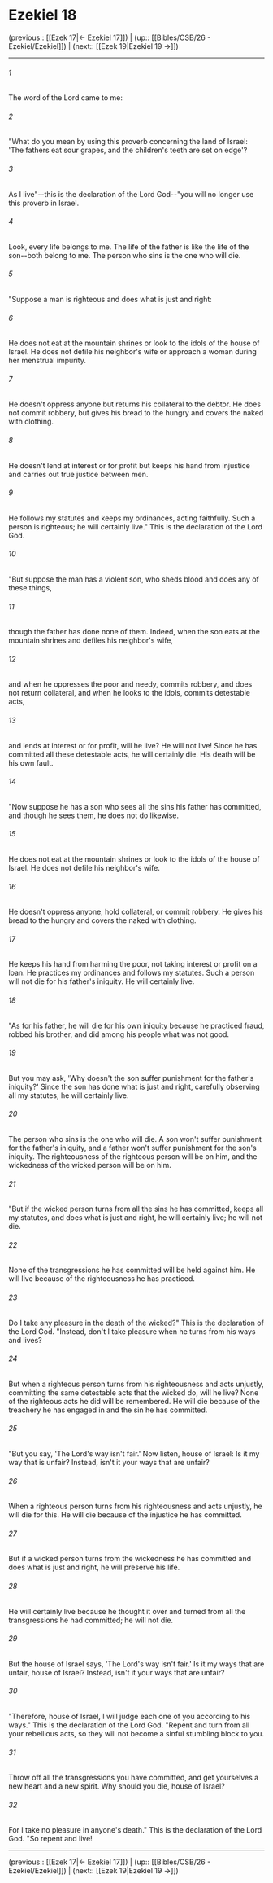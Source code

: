 # Ezekiel 18

(previous:: [[Ezek 17|← Ezekiel 17]]) | (up:: [[Bibles/CSB/26 - Ezekiel/Ezekiel]]) | (next:: [[Ezek 19|Ezekiel 19 →]])

***


###### 1 
The word of the Lord came to me: 

###### 2 
"What do you mean by using this proverb concerning the land of Israel: 'The fathers eat sour grapes, and the children's teeth are set on edge'? 

###### 3 
As I live"--this is the declaration of the Lord God--"you will no longer use this proverb in Israel. 

###### 4 
Look, every life belongs to me. The life of the father is like the life of the son--both belong to me. The person who sins is the one who will die. 

###### 5 
"Suppose a man is righteous and does what is just and right: 

###### 6 
He does not eat at the mountain shrines or look to the idols of the house of Israel. He does not defile his neighbor's wife or approach a woman during her menstrual impurity. 

###### 7 
He doesn't oppress anyone but returns his collateral to the debtor. He does not commit robbery, but gives his bread to the hungry and covers the naked with clothing. 

###### 8 
He doesn't lend at interest or for profit but keeps his hand from injustice and carries out true justice between men. 

###### 9 
He follows my statutes and keeps my ordinances, acting faithfully. Such a person is righteous; he will certainly live." This is the declaration of the Lord God. 

###### 10 
"But suppose the man has a violent son, who sheds blood and does any of these things, 

###### 11 
though the father has done none of them. Indeed, when the son eats at the mountain shrines and defiles his neighbor's wife, 

###### 12 
and when he oppresses the poor and needy, commits robbery, and does not return collateral, and when he looks to the idols, commits detestable acts, 

###### 13 
and lends at interest or for profit, will he live? He will not live! Since he has committed all these detestable acts, he will certainly die. His death will be his own fault. 

###### 14 
"Now suppose he has a son who sees all the sins his father has committed, and though he sees them, he does not do likewise. 

###### 15 
He does not eat at the mountain shrines or look to the idols of the house of Israel. He does not defile his neighbor's wife. 

###### 16 
He doesn't oppress anyone, hold collateral, or commit robbery. He gives his bread to the hungry and covers the naked with clothing. 

###### 17 
He keeps his hand from harming the poor, not taking interest or profit on a loan. He practices my ordinances and follows my statutes. Such a person will not die for his father's iniquity. He will certainly live. 

###### 18 
"As for his father, he will die for his own iniquity because he practiced fraud, robbed his brother, and did among his people what was not good. 

###### 19 
But you may ask, 'Why doesn't the son suffer punishment for the father's iniquity?' Since the son has done what is just and right, carefully observing all my statutes, he will certainly live. 

###### 20 
The person who sins is the one who will die. A son won't suffer punishment for the father's iniquity, and a father won't suffer punishment for the son's iniquity. The righteousness of the righteous person will be on him, and the wickedness of the wicked person will be on him. 

###### 21 
"But if the wicked person turns from all the sins he has committed, keeps all my statutes, and does what is just and right, he will certainly live; he will not die. 

###### 22 
None of the transgressions he has committed will be held against him. He will live because of the righteousness he has practiced. 

###### 23 
Do I take any pleasure in the death of the wicked?" This is the declaration of the Lord God. "Instead, don't I take pleasure when he turns from his ways and lives? 

###### 24 
But when a righteous person turns from his righteousness and acts unjustly, committing the same detestable acts that the wicked do, will he live? None of the righteous acts he did will be remembered. He will die because of the treachery he has engaged in and the sin he has committed. 

###### 25 
"But you say, 'The Lord's way isn't fair.' Now listen, house of Israel: Is it my way that is unfair? Instead, isn't it your ways that are unfair? 

###### 26 
When a righteous person turns from his righteousness and acts unjustly, he will die for this. He will die because of the injustice he has committed. 

###### 27 
But if a wicked person turns from the wickedness he has committed and does what is just and right, he will preserve his life. 

###### 28 
He will certainly live because he thought it over and turned from all the transgressions he had committed; he will not die. 

###### 29 
But the house of Israel says, 'The Lord's way isn't fair.' Is it my ways that are unfair, house of Israel? Instead, isn't it your ways that are unfair? 

###### 30 
"Therefore, house of Israel, I will judge each one of you according to his ways." This is the declaration of the Lord God. "Repent and turn from all your rebellious acts, so they will not become a sinful stumbling block to you. 

###### 31 
Throw off all the transgressions you have committed, and get yourselves a new heart and a new spirit. Why should you die, house of Israel? 

###### 32 
For I take no pleasure in anyone's death." This is the declaration of the Lord God. "So repent and live!

***

(previous:: [[Ezek 17|← Ezekiel 17]]) | (up:: [[Bibles/CSB/26 - Ezekiel/Ezekiel]]) | (next:: [[Ezek 19|Ezekiel 19 →]])
